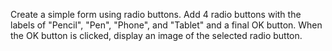 Create a simple form using radio buttons.  Add 4 radio buttons with the labels of "Pencil", "Pen", "Phone", and "Tablet" and a final OK button.  When the OK button is clicked, display an image of the selected radio button.